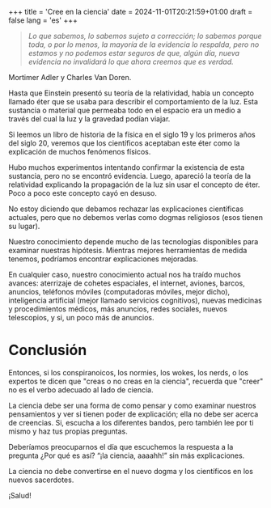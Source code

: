 +++
title = 'Cree en la ciencia'
date = 2024-11-01T20:21:59+01:00
draft = false
lang = 'es'
+++


> *Lo que sabemos, lo sabemos sujeto a corrección; lo sabemos porque toda, o por lo menos, la mayoría de la evidencia lo respalda, pero no estamos y no podemos estar seguros de que, algún día, nueva evidencia no invalidará lo que ahora creemos que es verdad.* 

Mortimer Adler y Charles Van Doren.

Hasta que Einstein presentó su teoría de la relatividad, había un concepto llamado éter que se usaba para describir el comportamiento de la luz. Esta sustancia o material que permeaba todo en el espacio era un medio a través del cual la luz y la gravedad podían viajar.

Si leemos un libro de historia de la física en el siglo 19 y los primeros años del siglo 20, veremos que los científicos aceptaban este éter como la explicación de muchos fenómenos físicos.

Hubo muchos experimentos intentando confirmar la existencia de esta sustancia, pero no se encontró evidencia. Luego, apareció la teoría de la relatividad explicando la propagación de la luz sin usar el concepto de éter. Poco a poco este concepto cayó en desuso.

No estoy diciendo que debamos rechazar las explicaciones científicas actuales, pero que no debemos verlas como dogmas religiosos (esos tienen su lugar).

Nuestro conocimiento depende mucho de las tecnologías disponibles para examinar nuestras hipótesis. Mientras mejores herramientas de medida tenemos, podríamos encontrar explicaciones mejoradas.

En cualquier caso, nuestro conocimiento actual nos ha traído muchos avances: aterrizaje de cohetes espaciales, el internet, aviones, barcos, anuncios, teléfonos móviles (computadoras móviles, mejor dicho), inteligencia artificial (mejor llamado servicios cognitivos), nuevas medicinas y procedimientos médicos, más anuncios, redes sociales, nuevos telescopios, y si, un poco más de anuncios.

# Conclusión
Entonces, si los conspiranoicos, los normies, los wokes, los nerds, o los expertos te dicen que "creas o no creas en la ciencia", recuerda que "creer" no es el verbo adecuado al lado de ciencia. 

La ciencia debe ser una forma de como pensar y como examinar nuestros pensamientos y ver si tienen poder de explicación; ella no debe ser acerca de creencias. Si, escucha a los diferentes bandos, pero también lee por ti mismo y haz tus propias preguntas.

Deberíamos preocuparnos el día que escuchemos la respuesta a la pregunta ¿Por qué es así? “¡la ciencia, aaaahh!” sin más explicaciones.

La ciencia no debe convertirse en el nuevo dogma y los científicos en los nuevos sacerdotes.

¡Salud!
